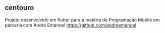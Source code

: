 ## centouro

Projeto desenvolvido em flutter para a matéria de Programação Mobile em parceria com André Emanoel https://github.com/andreemanoel
